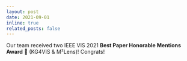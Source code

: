 ```yaml
---
layout: post
date: 2021-09-01
inline: true
related_posts: false
---
```


Our team received two IEEE VIS 2021 **Best Paper Honorable Mentions Award** 🏅 (KG4VIS & M²Lens)! Congrats!